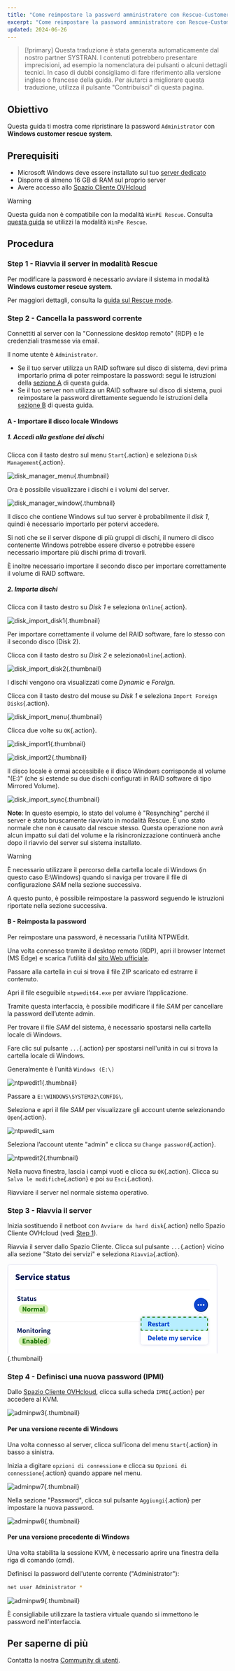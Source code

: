 ```yaml
---
title: "Come reimpostare la password amministratore con Rescue-Customer-Windows"
excerpt: "Come reimpostare la password amministratore con Rescue-Customer-Windows"
updated: 2024-06-26
---
```


> [!primary]
> Questa traduzione è stata generata automaticamente dal nostro partner SYSTRAN. I contenuti potrebbero presentare imprecisioni, ad esempio la nomenclatura dei pulsanti o alcuni dettagli tecnici. In caso di dubbi consigliamo di fare riferimento alla versione inglese o francese della guida. Per aiutarci a migliorare questa traduzione, utilizza il pulsante "Contribuisci" di questa pagina.
>


## Obiettivo

Questa guida ti mostra come ripristinare la password `Administrator` con **Windows customer rescue system**.

## Prerequisiti

- Microsoft Windows deve essere installato sul tuo [server dedicato](/links/bare-metal/bare-metal)
- Disporre di almeno 16 GB di RAM sul proprio server
- Avere accesso allo [Spazio Cliente OVHcloud](/links/manager)

> [!warning]
>
> Questa guida non è compatibile con la modalità `WinPE Rescue`.
> Consulta [questa guida](/pages/bare_metal_cloud/dedicated_servers/changing-admin-password-on-windows) se utilizzi la modalità `WinPe Rescue`.
>

## Procedura

### Step 1 - Riavvia il server in modalità Rescue <a name="step1"></a>

Per modificare la password è necessario avviare il sistema in modalità **Windows customer rescue system**.

Per maggiori dettagli, consulta la [guida sul Rescue mode](/pages/bare_metal_cloud/dedicated_servers/rescue-customer-windows).

### Step 2 - Cancella la password corrente <a name="step2"></a>

Connettiti al server con la "Connessione desktop remoto" (RDP) e le credenziali trasmesse via email.

Il nome utente è `Administrator`.

- Se il tuo server utilizza un RAID software sul disco di sistema, devi prima importarlo prima di poter reimpostare la password: segui le istruzioni della [sezione A](#sectionA) di questa guida.
- Se il tuo server non utilizza un RAID software sul disco di sistema, puoi reimpostare la password direttamente seguendo le istruzioni della [sezione B](#sectionB) di questa guida.

#### A - Importare il disco locale Windows <a name="sectionA"></a>

##### 1. Accedi alla gestione dei dischi

Clicca con il tasto destro sul menu `Start`{.action} e seleziona `Disk Management`{.action}.

![disk_manager_menu](images/disk_manager_menu.png){.thumbnail}

Ora è possibile visualizzare i dischi e i volumi del server.

![disk_manager_window](images/disk_manager_window1.png){.thumbnail}

Il disco che contiene Windows sul tuo server è probabilmente il *disk 1*, quindi è necessario importarlo per potervi accedere.

Si noti che se il server dispone di più gruppi di dischi, il numero di disco contenente Windows potrebbe essere diverso e potrebbe essere necessario importare più dischi prima di trovarli.

È inoltre necessario importare il secondo disco per importare correttamente il volume di RAID software.

##### 2. Importa dischi

Clicca con il tasto destro su *Disk 1* e seleziona `Online`{.action}.

![disk_import_disk1](images/disk_manager_disk1on.png){.thumbnail}

Per importare correttamente il volume del RAID software, fare lo stesso con il secondo disco (Disk 2).

Clicca con il tasto destro su *Disk 2* e seleziona`Online`{.action}.

![disk_import_disk2](images/disk_manager_disk2on.png){.thumbnail}

I dischi vengono ora visualizzati come *Dynamic* e *Foreign*.

Clicca con il tasto destro del mouse su *Disk 1* e seleziona `Import Foreign Disks`{.action}.

![disk_import_menu](images/disk_manager_diskimport.png){.thumbnail}

Clicca due volte su `OK`{.action}.

![disk_import1](images/disk_import1.png){.thumbnail}

![disk_import2](images/disk_import2.png){.thumbnail}

Il disco locale è ormai accessibile e il disco Windows corrisponde al volume "(E:)" (che si estende su due dischi configurati in RAID software di tipo Mirrored Volume).

![disk_import_sync](images/disk_import_sync.png){.thumbnail}

__Note__: In questo esempio, lo stato del volume è "Resynching" perché il server è stato bruscamente riavviato in modalità Rescue. È uno stato normale che non è causato dal rescue stesso.
Questa operazione non avrà alcun impatto sui dati del volume e la risincronizzazione continuerà anche dopo il riavvio del server sul sistema installato.

> [!warning]
>
> È necessario utilizzare il percorso della cartella locale di Windows (in questo caso E:\Windows) quando si naviga per trovare il file di configurazione _SAM_ nella sezione successiva.

A questo punto, è possibile reimpostare la password seguendo le istruzioni riportate nella sezione successiva.

#### B - Reimposta la password <a name="sectionB"></a>

Per reimpostare una password, è necessaria l'utilità NTPWEdit.

Una volta connesso tramite il desktop remoto (RDP), apri il browser Internet (MS Edge) e scarica l’utilità dal [sito Web ufficiale](http://www.cdslow.org.ru/files/ntpwedit/ntpwed07.zip).

Passare alla cartella in cui si trova il file ZIP scaricato ed estrarre il contenuto.

Apri il file eseguibile `ntpwedit64.exe` per avviare l’applicazione.

Tramite questa interfaccia, è possibile modificare il file *SAM* per cancellare la password dell’utente admin.

Per trovare il file *SAM* del sistema, è necessario spostarsi nella cartella locale di Windows.

Fare clic sul pulsante `...`{.action} per spostarsi nell'unità in cui si trova la cartella locale di Windows.

Generalmente è l’unità `Windows (E:\)`

![ntpwedit1](images/ntpwedit_1.png){.thumbnail}

Passare a `E:\WINDOWS\SYSTEM32\CONFIG\`.

Seleziona e apri il file *SAM* per visualizzare gli account utente selezionando `Open`{.action}.

![ntpwedit_sam](images/SAM.png)

Seleziona l’account utente "admin" e clicca su `Change password`{.action}.

![ntpwedit2](images/ntpwedit_2.png){.thumbnail}

Nella nuova finestra, lascia i campi vuoti e clicca su `OK`{.action}. Clicca su `Salva le modifiche`{.action} e poi su `Esci`{.action}.

Riavviare il server nel normale sistema operativo.

### Step 3 - Riavvia il server <a name="step3"></a>

Inizia sostituendo il netboot con `Avviare da hard disk`{.action} nello Spazio Cliente OVHcloud (vedi [Step 1](#step1)).

Riavvia il server dallo Spazio Cliente. Clicca sul pulsante `...`{.action} vicino alla sezione "Stato dei servizi" e seleziona `Riavvia`{.action}.

![reboot](/pages/assets/screens/control_panel/product-selection/bare-metal-cloud/dedicated-servers/general-information/cp_dedicated_restart.png){.thumbnail}

### Step 4 - Definisci una nuova password (IPMI) <a name="step4"></a>

Dallo [Spazio Cliente OVHcloud](/links/manager), clicca sulla scheda `IPMI`{.action} per accedere al KVM.

![adminpw3](images/adminpw3.png){.thumbnail}

#### Per una versione recente di Windows

Una volta connesso al server, clicca sull’icona del menu `Start`{.action} in basso a sinistra.

Inizia a digitare `opzioni di connessione` e clicca su `Opzioni di connessione`{.action} quando appare nel menu.

![adminpw7](images/adminpw7.png){.thumbnail}

Nella sezione "Password", clicca sul pulsante `Aggiungi`{.action} per impostare la nuova password.

![adminpw8](images/adminpw8.png){.thumbnail}

#### Per una versione precedente di Windows

Una volta stabilita la sessione KVM, è necessario aprire una finestra della riga di comando (cmd).

Definisci la password dell'utente corrente ("Administrator"):

```bash
net user Administrator *
```

![adminpw9](images/adminpw9.png){.thumbnail}

È consigliabile utilizzare la tastiera virtuale quando si immettono le password nell'interfaccia.

## Per saperne di più

Contatta la nostra [Community di utenti](/links/community).